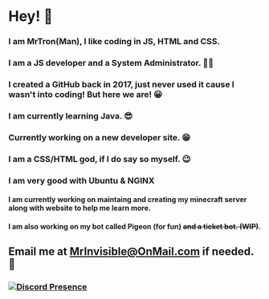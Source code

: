 # Hey! 👋
### I am MrTron(Man), I like coding in JS, HTML and CSS.

### **I am a JS developer and a System Administrator.** 👨‍💻

### I created a GitHub back in 2017, just never used it cause I wasn't into coding! But here we are! 😀

### I am currently learning Java. 😎

### Currently working on a new developer site. 😁
### I am a CSS/HTML god, if I do say so myself. 😉
### I am very good with Ubuntu & NGINX
#### I am currently working on maintaing and creating my minecraft server along with website to help me learn more.
#### I am also working on my bot called Pigeon (for fun) ~~and a ticket bot. (WIP)~~.  

## Email me at MrInvisible@OnMail.com if needed. 📧

### [![Discord Presence](https://lanyard-profile-readme.vercel.app/api/355295268716937227)](https://discord.com/users/355295268716937227)

